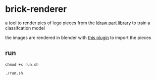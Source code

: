 # brick-renderer

a tool to render pics of lego pieces from the [ldraw part library](https://www.ldraw.org/parts/latest-parts.html) to train a classifcation model

the images are rendered in blender with [this plugin](https://github.com/TobyLobster/ImportLDraw) to import the pieces

## run
`chmod +x run.sh`

`./run.sh`

